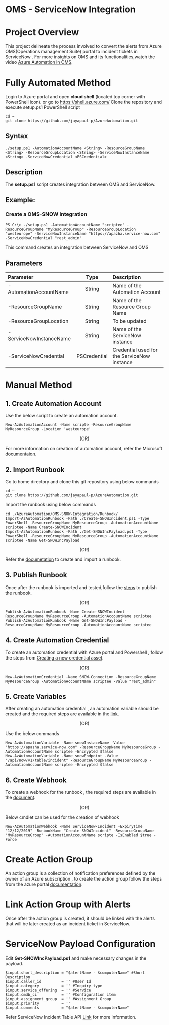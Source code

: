 # **OMS - ServiceNow Integration**

# Project Overview
This project delineate the process involved to convert the alerts from Azure OMS(Operations management Suite) portal to incident tickets in ServiceNow . For more insights on OMS and its functionalities,watch the video [Azure Automation in OMS](https://azure.microsoft.com/en-in/resources/videos/automate-everywhere-with-the-new-azure-automation-in-oms-with-special-guest-jeffrey-snover/).

# **Fully Automated Method**

Login to Azure portal and open **cloud shell** (located top corner with PowerShell icon). or go to https://shell.azure.com/
Clone the repository and execute setup.ps1 PowerShell script
```
cd ~
git clone https://github.com/jayapaul-p/AzureAutomation.git
```

## Syntax
```
./setup.ps1 -AutomationAccountName <String> -ResourceGroupName <String> -ResourceGroupLocation <String> -ServiceNowInstanceName <String> -ServiceNowCredential <PSCredential>
```

## Description
The **setup.ps1** script creates integration between OMS and ServiceNow.

## Example:
### Create a OMS-SNOW integration
```
PS C:\> ./setup.ps1 -AutomationAccountName "scriptee" -ResourceGroupName "MyResourceGroup" -ResourceGroupLocation "westeurope" -ServiceNowInstanceName "https://apazha.service-now.com" -ServiceNowCredential "rest_admin"
```
This command creates an integration between ServiceNow and OMS

## Parameters
| Parameter               |  Type         | Description                   |
| :---------------------- | :------------:|:----------------------------- | 
| -AutomationAccountName  | String        |Name of the Automation Account |
| -ResourceGroupName      | String        |Name of the Resource Group Name|
| -ResourceGroupLocation  | String        |To be updated                  |
| -ServiceNowInstanceName | String        |Name of the ServiceNow instance|
| -ServiceNowCredential   | PSCredential  |Credential used for the ServiceNow instance|

# **Manual Method**

## 1. Create Automation Account
   
Use the below script to create an automation account.

```
New-AzAutomationAccount -Name scripte -ResourceGroupName MyResourceGroup -Location 'westeurope'
```  
<p align="center">(OR)</p>  

For more information on creation of automation account, refer the Microsoft [documentaion](https://docs.microsoft.com/en-us/azure/automation/automation-quickstart-create-account).

## 2. Import Runbook
Go to home directory and clone this git repository using below commands

```
cd ~
git clone https://github.com/jayapaul-p/AzureAutomation.git
```
Import the runbook using below commands

```
cd ./AzureAutomation/OMS-SNOW-Integration/Runbook/
Import-AzAutomationRunbook -Path ./Create-SNOWIncident.ps1 -Type PowerShell -ResourceGroupName MyResourceGroup -AutomationAccountName scriptee -Name Create-SNOWIncident
Import-AzAutomationRunbook -Path ./Get-SNOWIncPayload.ps1 -Type PowerShell -ResourceGroupName MyResourceGroup -AutomationAccountName scriptee -Name Get-SNOWIncPayload
```  
<p align="center">(OR)</p>  

Refer the [documetation](https://docs.microsoft.com/en-us/azure/automation/automation-quickstart-create-runbook) to create and         import a runbook. 

## 3. Publish Runbook
Once after the runbook is imported and tested,follow the [steps](https://docs.microsoft.com/en-us/azure/automation/automation-quickstart-create-runbook#test-the-runbook) to publish the runbook.
     <p align="center">(OR)</p>
```
Publish-AzAutomationRunbook -Name Create-SNOWIncident -ResourceGroupName MyResourceGroup -AutomationAccountName scriptee
Publish-AzAutomationRunbook -Name Get-SNOWIncPayload -ResourceGroupName MyResourceGroup -AutomationAccountName scriptee
```  
  
## 4. Create Automation Credential
To create an automation credential with Azure portal and Powershell , follow the steps from [Creating a new credential asset](https://docs.microsoft.com/en-us/azure/automation/automation-credentials#creating-a-new-credential-asset).
   
<p align="center">(OR)</p>

```
New-AzAutomationCredential -Name SNOW-Connection -ResourceGroupName MyResourceGroup -AutomationAccountName scriptee -Value "rest_admin"
```  
     
## 5. Create Variables
After creating an automation credential , an automation variable should be created and the required steps are available in the [link](https://docs.microsoft.com/en-us/azure/automation/automation-variables#creating-a-new-automation-variable).
  
<p align="center">(OR)</p>
  
Use the below commands  
 ```
New-AzAutomationVariable -Name snowInstaceName -Value "https://apazha.service-now.com" -ResourceGroupName MyResourceGroup -         AutomationAccountName scriptee -Encrypted $false
New-AzAutomationVariable -Name snowEndpoint -Value "/api/now/v1/table/incident" -ResourceGroupName MyResourceGroup -         AutomationAccountName scriptee -Encrypted $false
```  
 
## 6. Create Webhook
To create a webhook for the runbook , the required steps are available in the [document](https://docs.microsoft.com/en-us/azure/automation/automation-webhooks#creating-a-webhook).
 
<p align="center">(OR)</p>
   
Below cmdlet can be used for the creation of webhook
   
```
New-AzAutomationWebhook -Name ServiceNow-Incident -ExpiryTime "12/12/2019" -RunbookName "Create-SNOWIncident" -ResourceGroupName "MyResourceGroup" -AutomationAccountName scripte -IsEnabled $true -Force
```  
   
# Create Action Group
An action group is a collection of notification preferences defined by the owner of an Azure subscription , to create the action        group follow the steps from the azure portal [documentation](https://docs.microsoft.com/en-us/azure/azure-monitor/platform/action-groups). 
  
# Link Action Group with Alerts
Once after the action group is created, it should be linked with the alerts that will be later created as an incident ticket in ServiceNow. 

# ServiceNow Payload Configuration
Edit **Get-SNOWIncPayload.ps1** and make necessary changes in the payload.

```
$input.short_description = "$alertName - $computerName" #Short Description
$input.caller_id         = '' #User Id
$input.category          = '' #Inquiry type
$input.service_offering  = '' #Service
$input.cmdb_ci           = '' #Configuration item
$input.assignment_group  = '' #Assignment Group
$input.priority          = ''
$input.comments          = "$alertName - $computerName"
```

Refer ServiceNow Incident Table API [Link](https://docs.servicenow.com/bundle/geneva-servicenow-platform/page/integrate/inbound_rest/task/t_GetStartedCreateInt.html) for more information.
